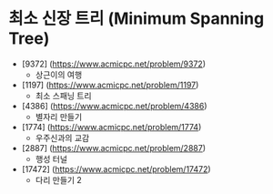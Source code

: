최소 신장 트리 (Minimum Spanning Tree)
==========================================================================================
* [9372] (https://www.acmicpc.net/problem/9372)
  * 상근이의 여행
* [1197] (https://www.acmicpc.net/problem/1197)
  * 최소 스패닝 트리
* [4386] (https://www.acmicpc.net/problem/4386)
  * 별자리 만들기
* [1774] (https://www.acmicpc.net/problem/1774)
  * 우주신과의 교감
* [2887] (https://www.acmicpc.net/problem/2887)
  * 행성 터널
* [17472] (https://www.acmicpc.net/problem/17472)
  * 다리 만들기 2